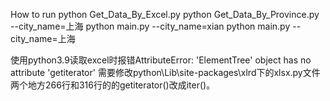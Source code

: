 How to run
python Get_Data_By_Excel.py
python Get_Data_By_Province.py --city_name=上海
python main.py --city_name=xian
python main.py --city_name=上海

使用python3.9读取excel时报错AttributeError: 'ElementTree' object has no attribute 'getiterator'
需要修改python\Lib\site-packages\xlrd下的xlsx.py文件两个地方266行和316行的的getiterator()改成iter()。